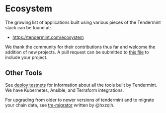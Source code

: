 # Ecosystem

The growing list of applications built using various pieces of the
Tendermint stack can be found at:

- https://tendermint.com/ecosystem

We thank the community for their contributions thus far and welcome the
addition of new projects. A pull request can be submitted to [this
file](https://github.com/chinajsstar/tendermint/blob/master/docs/app-dev/ecosystem.json)
to include your project.

## Other Tools

See [deploy testnets](./deploy-testnets) for information about all
the tools built by Tendermint. We have Kubernetes, Ansible, and
Terraform integrations.

For upgrading from older to newer versions of tendermint and to migrate
your chain data, see [tm-migrator](https://github.com/hxzqlh/tm-tools)
written by @hxzqlh.
